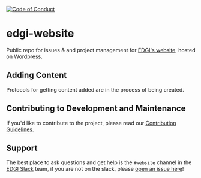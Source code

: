 [![Code of Conduct](https://img.shields.io/badge/%E2%9D%A4-code%20of%20conduct-blue.svg?style=flat)](https://github.com/edgi-govdata-archiving/overview/blob/master/CONDUCT.md)

# edgi-website

Public repo for issues &amp; and project management for [EDGI's website](https://envirodatagov.org/), hosted on Wordpress.

## Adding Content

Protocols for getting content added are in the process of being created.

## Contributing to Development and Maintenance

If you'd like to contribute to the project, please read our [Contribution Guidelines](https://github.com/edgi-govdata-archiving/edgi-website/blob/master/CONTRIBUTING.md).

## Support

The best place to ask questions and get help is the `#website` channel in the [EDGI Slack](edgi.slack.com) team, if you are not on the slack, please [open an issue here](https://github.com/edgi-govdata-archiving/edgi-website/issues/new)!
